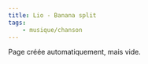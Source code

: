 ```yaml
---
title: Lio - Banana split
tags:
    - musique/chanson
---
```


Page créée automatiquement, mais vide.
